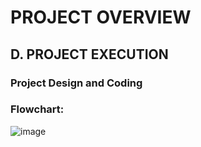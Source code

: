 # PROJECT OVERVIEW
## D. PROJECT EXECUTION
### Project Design and Coding
### Flowchart:

![image](https://user-images.githubusercontent.com/122180771/211359684-ffd41939-77a2-44b7-8223-0636348ffdbc.png)



